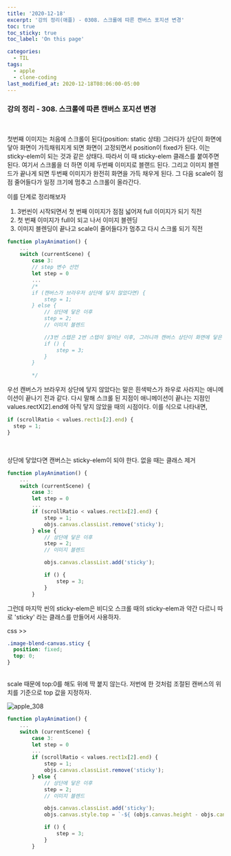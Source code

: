 ```yaml
---
title: '2020-12-18'
excerpt: '강의 정리(애플) - 0308. 스크롤에 따른 캔버스 포지션 변경'
toc: true
toc_sticky: true
toc_label: 'On this page'

categories:
  - TIL
tags:
  - apple
  - clone-coding
last_modified_at: 2020-12-18T08:06:00-05:00
---
```


### 강의 정리 - 308. 스크롤에 따른 캔버스 포지션 변경

<br />

첫번째 이미지는 처음에 스크롤이 된다(position: static 상태) 그러다가 상단이 화면에 닿아 화면이 가득채워지게 되면 화면이 고정되면서 position이 fixed가 된다. 이는 sticky-elem이 되는 것과 같은 상태다. 따라서 이 때 sticky-elem 클래스를 붙여주면 된다. 여기서 스크롤을 더 하면 이제 두번째 이미지로 블랜드 된다. 그리고 이미지 블렌드가 끝나게 되면 두번째 이미지가 완전히 화면을 가득 채우게 된다. 그 다음 scale이 점점 줄어들다가 일정 크기에 멈추고 스크롤이 올라간다.

이를 단계로 정리해보자

1. 3번씬이 시작되면서 첫 번째 이미지가 점점 넓어져 full 이미지가 되기 직전
2. 첫 번째 이미지가 full이 되고 나서 이미지 블렌딩
3. 이미지 블렌딩이 끝나고 scale이 줄어들다가 멈추고 다시 스크롤 되기 직전

```javascript
function playAnimation() {
    ...
    switch (currentScene) {
        case 3:
        // step 변수 선언
        let step = 0
        ...
        /*
        if (캔버스가 브라우저 상단에 닿지 않았다면) {
            step = 1;
        } else {
            // 상단에 닿은 이후
            step = 2;
            // 이미지 블렌드

            //3번 스텝은 2번 스텝이 일어난 이후, 그러니까 캔버스 상단이 화면에 닿은 이후에 일어나므로 여기에서 처리
            if () {
                step = 3;
            }
        }

        */

```

우선 캔버스가 브라우저 상단에 닿지 않았다는 말은 흰색박스가 좌우로 사라지는 애니메이션이 끝나기 전과 같다. 다시 말해 스크롤 된 지점이 애니메이션이 끝나는 지점인 values.rectX[2].end에 아직 닿지 않았을 때의 시점이다. 이를 식으로 나타내면,

```javascript
if (scrollRatio < values.rect1x[2].end) {
  step = 1;
}
```

<br />

상단에 닿았다면 캔버스는 sticky-elem이 되야 한다. 없을 때는 클래스 제거

```javascript
function playAnimation() {
    ...
    switch (currentScene) {
        case 3:
        let step = 0
        ...
        if (scrollRatio < values.rect1x[2].end) {
            step = 1;
            objs.canvas.classList.remove('sticky');
        } else {
            // 상단에 닿은 이후
            step = 2;
            // 이미지 블렌드

            objs.canvas.classList.add('sticky');

            if () {
                step = 3;
            }
        }
```

그런데 마지막 씬의 sticky-elem은 비디오 스크롤 때의 sticky-elem과 약간 다르니 따로 'sticky' 라는 클래스를 만들어서 사용하자.

css >>

```css
.image-blend-canvas.sticy {
  position: fixed;
  top: 0;
}
```

<br />
scale 때문에 top:0를 해도 위에 딱 붙지 않는다. 저번에 한 것처럼 조절된 캔버스의 위치를 기준으로 top 값을 지정하자.

![apple_308](https://user-images.githubusercontent.com/75867748/102593222-ea12e880-4157-11eb-8c94-0b94b9d41720.png)

```javascript
function playAnimation() {
    ...
    switch (currentScene) {
        case 3:
        let step = 0
        ...
        if (scrollRatio < values.rect1x[2].end) {
            step = 1;
            objs.canvas.classList.remove('sticky');
        } else {
            // 상단에 닿은 이후
            step = 2;
            // 이미지 블렌드

            objs.canvas.classList.add('sticky');
            objs.canvas.style.top = `-${ (objs.canvas.height - objs.canvas.height * canvasScaleRatio) / 2}px`;

            if () {
                step = 3;
            }
        }
```
